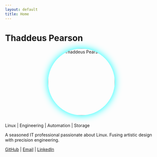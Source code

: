 ```yaml
---
layout: default
title: Home
---
```


# <span class="hero-name">Thaddeus Pearson</span>

<div class="hero-image" style="text-align:center; margin-top: 15px; margin-bottom: 25px;">
  <img src="{{ '/assets/images/thaddeus.jpeg' | relative_url }}" alt="Thaddeus Pearson" 
       style="width: 220px; border-radius: 50%; box-shadow: 0 0 25px #0ff; transition: box-shadow 0.4s ease-in-out;">
</div>

<div class="hero-center">
  Linux | Engineering | Automation | Storage
</div>

<p class="intro-text">
  A seasoned IT professional passionate about Linux.
  Fusing artistic design with precision engineering.
</p>

<div class="social-links">
  <a href="https://github.com/pearson-thaddeus-l" target="_blank">GitHub</a> |
  <a href="mailto:thaddeus@imap.cc">Email</a> |
  <a href="https://linkedin.com/in/thaddeuspearson" target="_blank">LinkedIn</a>
</div>

